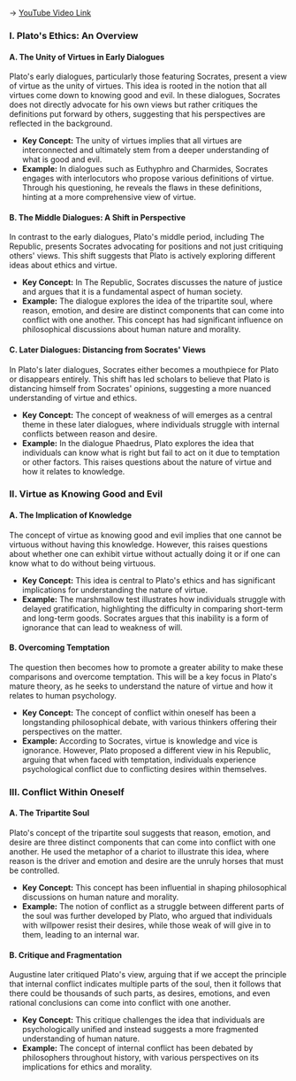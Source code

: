 -> [YouTube Video Link](https://www.youtube.com/watch?v=thtkHo3ygcQ&list=PLzWd5Ny3vW3TmAbJH3fYMRjNUptY0uPW8&index=18&pp=iAQB)

### I. Plato's Ethics: An Overview
#### A. The Unity of Virtues in Early Dialogues

Plato's early dialogues, particularly those featuring Socrates, present a view of virtue as the unity of virtues. This idea is rooted in the notion that all virtues come down to knowing good and evil. In these dialogues, Socrates does not directly advocate for his own views but rather critiques the definitions put forward by others, suggesting that his perspectives are reflected in the background.

- **Key Concept:** The unity of virtues implies that all virtues are interconnected and ultimately stem from a deeper understanding of what is good and evil.
- **Example:** In dialogues such as Euthyphro and Charmides, Socrates engages with interlocutors who propose various definitions of virtue. Through his questioning, he reveals the flaws in these definitions, hinting at a more comprehensive view of virtue.

#### B. The Middle Dialogues: A Shift in Perspective

In contrast to the early dialogues, Plato's middle period, including The Republic, presents Socrates advocating for positions and not just critiquing others' views. This shift suggests that Plato is actively exploring different ideas about ethics and virtue.

- **Key Concept:** In The Republic, Socrates discusses the nature of justice and argues that it is a fundamental aspect of human society.
- **Example:** The dialogue explores the idea of the tripartite soul, where reason, emotion, and desire are distinct components that can come into conflict with one another. This concept has had significant influence on philosophical discussions about human nature and morality.

#### C. Later Dialogues: Distancing from Socrates' Views

In Plato's later dialogues, Socrates either becomes a mouthpiece for Plato or disappears entirely. This shift has led scholars to believe that Plato is distancing himself from Socrates' opinions, suggesting a more nuanced understanding of virtue and ethics.

- **Key Concept:** The concept of weakness of will emerges as a central theme in these later dialogues, where individuals struggle with internal conflicts between reason and desire.
- **Example:** In the dialogue Phaedrus, Plato explores the idea that individuals can know what is right but fail to act on it due to temptation or other factors. This raises questions about the nature of virtue and how it relates to knowledge.

### II. Virtue as Knowing Good and Evil
#### A. The Implication of Knowledge

The concept of virtue as knowing good and evil implies that one cannot be virtuous without having this knowledge. However, this raises questions about whether one can exhibit virtue without actually doing it or if one can know what to do without being virtuous.

- **Key Concept:** This idea is central to Plato's ethics and has significant implications for understanding the nature of virtue.
- **Example:** The marshmallow test illustrates how individuals struggle with delayed gratification, highlighting the difficulty in comparing short-term and long-term goods. Socrates argues that this inability is a form of ignorance that can lead to weakness of will.

#### B. Overcoming Temptation

The question then becomes how to promote a greater ability to make these comparisons and overcome temptation. This will be a key focus in Plato's mature theory, as he seeks to understand the nature of virtue and how it relates to human psychology.

- **Key Concept:** The concept of conflict within oneself has been a longstanding philosophical debate, with various thinkers offering their perspectives on the matter.
- **Example:** According to Socrates, virtue is knowledge and vice is ignorance. However, Plato proposed a different view in his Republic, arguing that when faced with temptation, individuals experience psychological conflict due to conflicting desires within themselves.

### III. Conflict Within Oneself
#### A. The Tripartite Soul

Plato's concept of the tripartite soul suggests that reason, emotion, and desire are three distinct components that can come into conflict with one another. He used the metaphor of a chariot to illustrate this idea, where reason is the driver and emotion and desire are the unruly horses that must be controlled.

- **Key Concept:** This concept has been influential in shaping philosophical discussions on human nature and morality.
- **Example:** The notion of conflict as a struggle between different parts of the soul was further developed by Plato, who argued that individuals with willpower resist their desires, while those weak of will give in to them, leading to an internal war.

#### B. Critique and Fragmentation

Augustine later critiqued Plato's view, arguing that if we accept the principle that internal conflict indicates multiple parts of the soul, then it follows that there could be thousands of such parts, as desires, emotions, and even rational conclusions can come into conflict with one another.

- **Key Concept:** This critique challenges the idea that individuals are psychologically unified and instead suggests a more fragmented understanding of human nature.
- **Example:** The concept of internal conflict has been debated by philosophers throughout history, with various perspectives on its implications for ethics and morality.